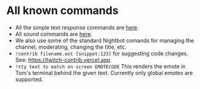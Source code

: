 # All known commands

* All the simple text response commands are [here](https://github.com/tombh/tombh_twitch_bot/blob/main/config.toml).
* All sound commands are [here](https://github.com/tombh/tombh_twitch_bot/blob/main/docs/SOUNDS.md).
* We also use some of the standard Nightbot comands for managing the channel, moderating, changing the title, etc.
* `!contrib filename.ext [snippet:123]` for suggesting code changes. See: https://twitch-contrib.vercel.app
* `!tty text to match on screen EMOTECODE` This renders the emote in Tom's terminal behind the given text. Currently only global emotes are supported.
